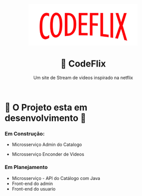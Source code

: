 <center>
  <p align="center">
    <img src="./doc/images/codeflix-logo.png"  width="350" />
  </p>  
   <h1 align="center">🚀 CodeFlix</h1>
    <p align="center">
      Um site de Stream de videos inspirado na netflix<br/>
   </p>
</center>
<br />

#  🚧 O Projeto esta em desenvolvimento  🚧
### Em Construção:
 * Microsserviço Admin do Catalogo
 
 * Microsserviço Enconder de Videos

### Em Planejamento
 * Microsserviço - API do Catálogo com Java
 * Front-end do admin 
 * Front-end do usuario